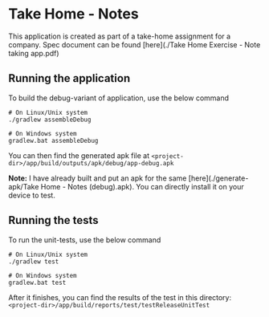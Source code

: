 # Take Home - Notes

This application is created as part of a take-home assignment for a company. Spec document can be found [here](./Take Home Exercise - Note taking app.pdf)

## Running the application

To build the debug-variant of application, use the below command

```shell
# On Linux/Unix system
./gradlew assembleDebug

# On Windows system
gradlew.bat assembleDebug
```

You can then find the generated apk file at `<project-dir>/app/build/outputs/apk/debug/app-debug.apk`

**Note:** I have already built and put an apk for the same [here](./generate-apk/Take Home - Notes (debug).apk). You can directly install it on your device to test.

## Running the tests

To run the unit-tests, use the below command

```shell
# On Linux/Unix system
./gradlew test

# On Windows system
gradlew.bat test
```

After it finishes, you can find the results of the test in this directory: `<project-dir>/app/build/reports/test/testReleaseUnitTest`